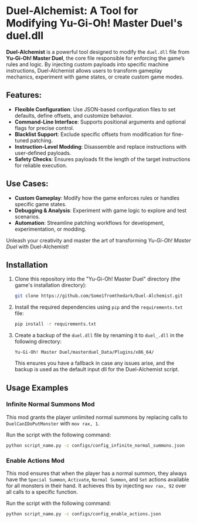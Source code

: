# Duel-Alchemist: A Tool for Modifying Yu-Gi-Oh! Master Duel's duel.dll

**Duel-Alchemist** is a powerful tool designed to modify the `duel.dll` file from **Yu-Gi-Oh! Master Duel**, the core file responsible for enforcing the game’s rules and logic. By injecting custom payloads into specific machine instructions, Duel-Alchemist allows users to transform gameplay mechanics, experiment with game states, or create custom game modes.

## Features:
- **Flexible Configuration**: Use JSON-based configuration files to set defaults, define offsets, and customize behavior.
- **Command-Line Interface**: Supports positional arguments and optional flags for precise control.
- **Blacklist Support**: Exclude specific offsets from modification for fine-tuned patching.
- **Instruction-Level Modding**: Disassemble and replace instructions with user-defined payloads.
- **Safety Checks**: Ensures payloads fit the length of the target instructions for reliable execution.

## Use Cases:
- **Custom Gameplay**: Modify how the game enforces rules or handles specific game states.
- **Debugging & Analysis**: Experiment with game logic to explore and test scenarios.
- **Automation**: Streamline patching workflows for development, experimentation, or modding.

Unleash your creativity and master the art of transforming *Yu-Gi-Oh! Master Duel* with Duel-Alchemist!

## Installation
1. Clone this repository into the "Yu-Gi-Oh! Master Duel" directory (the game's installation directory):
   ```bash
   git clone https://github.com/Some1fromthedark/Duel-Alchemist.git
   ```

2. Install the required dependencies using `pip` and the `requirements.txt` file:
   ```bash
   pip install -r requirements.txt
   ```

3. Create a backup of the `duel.dll` file by renaming it to `duel_.dll` in the following directory:
   ```
   Yu-Gi-Oh! Master Duel/masterduel_Data/Plugins/x86_64/
   ```
   This ensures you have a fallback in case any issues arise, and the backup is used as the default input dll for the Duel-Alchemist script.

## Usage Examples

### Infinite Normal Summons Mod
This mod grants the player unlimited normal summons by replacing calls to `DuelCanIDoPutMonster` with `mov rax, 1`.

Run the script with the following command:
```bash
python script_name.py -c configs/config_infinite_normal_summons.json
```

### Enable Actions Mod
This mod ensures that when the player has a normal summon, they always have the `Special Summon`, `Activate`, `Normal Summon`, and `Set` actions available for all monsters in their hand. It achieves this by injecting `mov rax, 92` over all calls to a specific function.

Run the script with the following command:
```bash
python script_name.py -c configs/config_enable_actions.json
```
